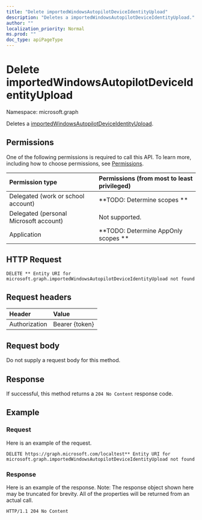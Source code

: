 ```yaml
---
title: "Delete importedWindowsAutopilotDeviceIdentityUpload"
description: "Deletes a importedWindowsAutopilotDeviceIdentityUpload."
author: ""
localization_priority: Normal
ms.prod: ""
doc_type: apiPageType
---
```


# Delete importedWindowsAutopilotDeviceIdentityUpload

Namespace: microsoft.graph

Deletes a [importedWindowsAutopilotDeviceIdentityUpload](../resources/importedwindowsautopilotdeviceidentityupload.md).

## Permissions
One of the following permissions is required to call this API. To learn more, including how to choose permissions, see [Permissions](/concepts/permissions-reference.md).

|Permission type|Permissions (from most to least privileged)|
|:---|:---|
|Delegated (work or school account)|**TODO: Determine scopes **|
|Delegated (personal Microsoft account)|Not supported.|
|Application|**TODO: Determine AppOnly scopes **|

## HTTP Request
<!-- {
  "blockType": "ignored"
}
-->
``` http
DELETE ** Entity URI for microsoft.graph.importedWindowsAutopilotDeviceIdentityUpload not found
```

## Request headers
|Header|Value|
|:---|:---|
|Authorization|Bearer {token}|

## Request body
Do not supply a request body for this method.

## Response
If successful, this method returns a `204 No Content` response code.

## Example

### Request
Here is an example of the request.
<!-- {
  "blockType": "request",
  "name": "delete_importedwindowsautopilotdeviceidentityupload"
}
-->
``` http
DELETE https://graph.microsoft.com/localtest** Entity URI for microsoft.graph.importedWindowsAutopilotDeviceIdentityUpload not found
```

### Response
Here is an example of the response. Note: The response object shown here may be truncated for brevity. All of the properties will be returned from an actual call.
<!-- {
  "blockType": "response",
  "truncated": true
}
-->
``` http
HTTP/1.1 204 No Content
```

